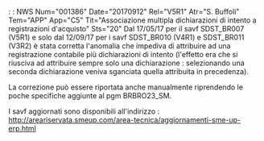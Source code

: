  :  : NWS Num="001386" Date="20170912" Rel="V5R1" Atr="S. Buffoli" Tem="APP" App="C5" Tit="Associazione multipla dichiarazioni di intento a registrazioni d'acquisto" Sts="20"
Dal 17/05/17 per il savf SDST_BR007 (V5R1) e solo dal 12/09/17 per i savf SDST_BR010 (V4R1) e SDST_BR011 (V3R2) è stata corretta l'anomalia che impediva di attribuire ad una registrazione contabile più dichiarazioni di intento (l'effetto era che si riusciva ad attribuire sempre solo una dichiarazione :  selezionando una seconda dichiarazione veniva sganciata quella attribuita in precedenza).

La correzione può essere riportata anche manualmente riprendendo le poche specifiche aggiunte al pgm
BRBRO23_SM.

I savf aggiornati sono disponibili all'indirizzo : 
http://areariservata.smeup.com/area-tecnica/aggiornamenti-sme-up-erp.html 
